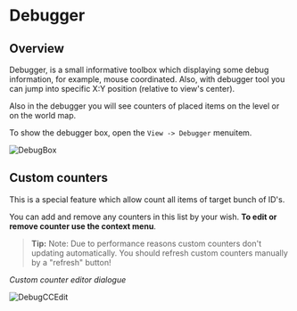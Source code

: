 # Debugger
## Overview

Debugger, is a small informative toolbox which displaying some debug information, for example, mouse coordinated. 
Also, with debugger tool you can jump into specific X:Y position (relative to view's center).

Also in the debugger you will see counters of placed items on the level or on the world map. 

To show the debugger box, open the `View -> Debugger` menuitem.

![DebugBox](../screenshots/Tools/DebuggerBox.png)


## Custom counters

This is a special feature which allow count all items of target bunch of ID's.

You can add and remove any counters in this list by your wish. **To edit or remove counter use the context menu**.

> **Tip:** Note: Due to performance reasons custom counters don't updating automatically. You should refresh custom counters manually by a "refresh" button!


_Custom counter editor dialogue_

![DebugCCEdit](../screenshots/Tools/DebuggerBoxCustomCounterEditor.png ":no-zoom")
